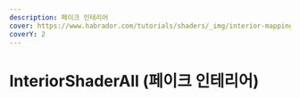 ```yaml
---
description: 페이크 인테리어
cover: https://www.habrador.com/tutorials/shaders/_img/interior-mapping-idea.jpg
coverY: 2
---
```


# InteriorShaderAll (페이크 인테리어)

